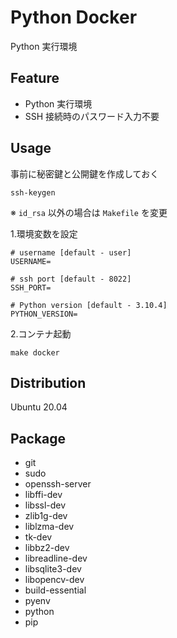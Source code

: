 # Python Docker

Python 実行環境

## Feature

- Python 実行環境
- SSH 接続時のパスワード入力不要

## Usage

事前に秘密鍵と公開鍵を作成しておく
```
ssh-keygen
```
※ `id_rsa` 以外の場合は `Makefile` を変更

1.環境変数を設定
```
# username [default - user]
USERNAME=

# ssh port [default - 8022]
SSH_PORT=

# Python version [default - 3.10.4]
PYTHON_VERSION=
```

2.コンテナ起動 

```
make docker
```

## Distribution
Ubuntu 20.04

## Package
- git
- sudo
- openssh-server
- libffi-dev
- libssl-dev
- zlib1g-dev
- liblzma-dev
- tk-dev
- libbz2-dev
- libreadline-dev
- libsqlite3-dev
- libopencv-dev
- build-essential 
- pyenv
- python
- pip